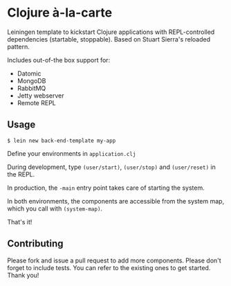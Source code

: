 Clojure à-la-carte
=================

Leiningen template to kickstart Clojure applications with REPL-controlled dependencies (startable, stoppable). Based on Stuart Sierra's reloaded pattern.

Includes out-of-the box support for:

* Datomic
* MongoDB
* RabbitMQ
* Jetty webserver
* Remote REPL

## Usage

    $ lein new back-end-template my-app

Define your environments in `application.clj`

During development, type `(user/start)`, `(user/stop)` and `(user/reset)` in the REPL.

In production, the `-main` entry point takes care of starting the system.

In both environments, the components are accessible from the system map, which you call with `(system-map)`.

That's it!

## Contributing

Please fork and issue a pull request to add more components.
Please don't forget to include tests. You can refer to the existing ones to get started. Thank you!
